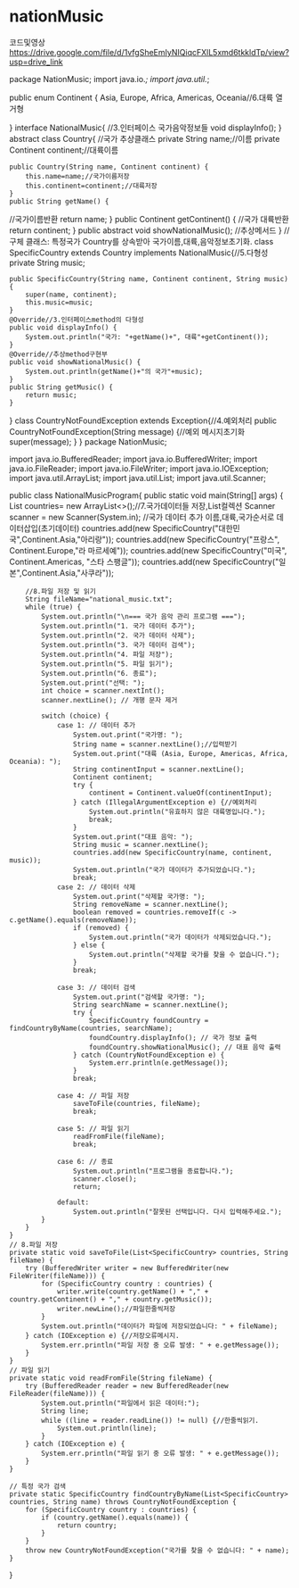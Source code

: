 # nationMusic
코드및영상
https://drive.google.com/file/d/1vfgSheEmIyNIQiqcFXlL5xmd6tkkldTp/view?usp=drive_link

package NationMusic;
import java.io.*;
import java.util.*;

public enum Continent {
	Asia, Europe, Africa, Americas, Oceania//6.대륙 열거형
 
}
interface NationalMusic{
//3.인터페이스 국가음악정보들
	void displayInfo();
}
abstract class Country{
//국가 추상클래스
	private String name;//이름
	private Continent continent;//대륙이름
	
	public Country(String name, Continent continent) {
		this.name=name;//국가이름저장
		this.continent=continent;//대륙저장
	}
	public String getName() {
 //국가이름반환
		return name;
	}
	public Continent getContinent() {
 //국가 대륙반환
		return continent;
	}
	public abstract void showNationalMusic();
 //추상메서드
}
 //구체 클래스: 특정국가 Country를 상속받아 국가이름,대륙,음악정보초기화.
class SpecificCountry extends Country implements NationalMusic{//5.다형성
	private String music;
	
	public SpecificCountry(String name, Continent continent, String music) {
		super(name, continent);
		this.music=music;	
	}
	@Override//3.인터페이스method의 다형성 
	public void displayInfo() {
		System.out.println("국가: "+getName()+", 대륙"+getContinent());
	}
	@Override//추상method구현부
	public void showNationalMusic() {
		System.out.println(getName()+"의 국가"+music);
	}
	public String getMusic() {
		return music;
	}
}
class CountryNotFoundException extends Exception{//4.예외처리
	public CountryNotFoundException(String message) {//예외 메시지초기화
		super(message);
	}
}
package NationMusic;

import java.io.BufferedReader;
import java.io.BufferedWriter;
import java.io.FileReader;
import java.io.FileWriter;
import java.io.IOException;
import java.util.ArrayList;
import java.util.List;
import java.util.Scanner;


public class NationalMusicProgram{
	public static void main(String[] args) {
		List<SpecificCountry> countries= new ArrayList<>();//7.국가데이터들 저장,List컬렉션
		Scanner scanner = new Scanner(System.in);
		//국가 데이터 추가 이름,대륙,국가순서로 데이터삽입(초기데이터)
		countries.add(new SpecificCountry("대한민국",Continent.Asia,"아리랑"));
		countries.add(new SpecificCountry("프랑스", Continent.Europe,"라 마르세예"));
		countries.add(new SpecificCountry("미국", Continent.Americas, "스타 스팽글"));
		countries.add(new SpecificCountry("일본",Continent.Asia,"사쿠라"));
		
		//8.파일 저장 및 읽기
		String fileName="national_music.txt";
		while (true) {
            System.out.println("\n=== 국가 음악 관리 프로그램 ===");
            System.out.println("1. 국가 데이터 추가");
            System.out.println("2. 국가 데이터 삭제");
            System.out.println("3. 국가 데이터 검색");
            System.out.println("4. 파일 저장");
            System.out.println("5. 파일 읽기");
            System.out.println("6. 종료");
            System.out.print("선택: ");
            int choice = scanner.nextInt();
            scanner.nextLine(); // 개행 문자 제거

            switch (choice) {
                case 1: // 데이터 추가
                    System.out.print("국가명: ");
                    String name = scanner.nextLine();//입력받기
                    System.out.print("대륙 (Asia, Europe, Americas, Africa, Oceania): ");
                    String continentInput = scanner.nextLine();
                    Continent continent;
                    try {
                        continent = Continent.valueOf(continentInput);
                    } catch (IllegalArgumentException e) {//예외처리
                        System.out.println("유효하지 않은 대륙명입니다.");
                        break;
                    }
                    System.out.print("대표 음악: ");
                    String music = scanner.nextLine();
                    countries.add(new SpecificCountry(name, continent, music));
                    System.out.println("국가 데이터가 추가되었습니다.");
                    break;
                case 2: // 데이터 삭제
                    System.out.print("삭제할 국가명: ");
                    String removeName = scanner.nextLine();
                    boolean removed = countries.removeIf(c -> c.getName().equals(removeName));
                    if (removed) {
                        System.out.println("국가 데이터가 삭제되었습니다.");
                    } else {
                        System.out.println("삭제할 국가를 찾을 수 없습니다.");
                    }
                    break;

                case 3: // 데이터 검색
                    System.out.print("검색할 국가명: ");
                    String searchName = scanner.nextLine();
                    try {
                        SpecificCountry foundCountry = findCountryByName(countries, searchName);
                        foundCountry.displayInfo(); // 국가 정보 출력
                        foundCountry.showNationalMusic(); // 대표 음악 출력
                    } catch (CountryNotFoundException e) {
                        System.err.println(e.getMessage());
                    }
                    break;

                case 4: // 파일 저장
                    saveToFile(countries, fileName);
                    break;

                case 5: // 파일 읽기
                    readFromFile(fileName);
                    break;

                case 6: // 종료
                    System.out.println("프로그램을 종료합니다.");
                    scanner.close();
                    return;

                default:
                    System.out.println("잘못된 선택입니다. 다시 입력해주세요.");
            }
        }	
	}
	// 8.파일 저장
    private static void saveToFile(List<SpecificCountry> countries, String fileName) {
        try (BufferedWriter writer = new BufferedWriter(new FileWriter(fileName))) {
            for (SpecificCountry country : countries) {
                writer.write(country.getName() + "," + country.getContinent() + "," + country.getMusic());
                writer.newLine();//파일한줄씩저장
            }
            System.out.println("데이터가 파일에 저장되었습니다: " + fileName);
        } catch (IOException e) {//저장오류메시지.
            System.err.println("파일 저장 중 오류 발생: " + e.getMessage());
        }
    }
	// 파일 읽기
    private static void readFromFile(String fileName) {
        try (BufferedReader reader = new BufferedReader(new FileReader(fileName))) {
            System.out.println("파일에서 읽은 데이터:");
            String line;
            while ((line = reader.readLine()) != null) {//한줄씩읽기.
                System.out.println(line);
            }
        } catch (IOException e) {
            System.err.println("파일 읽기 중 오류 발생: " + e.getMessage());
        }
    }

    // 특정 국가 검색
    private static SpecificCountry findCountryByName(List<SpecificCountry> countries, String name) throws CountryNotFoundException {
        for (SpecificCountry country : countries) {
            if (country.getName().equals(name)) {
                return country;
            }
        }
        throw new CountryNotFoundException("국가를 찾을 수 없습니다: " + name);
    }
}
